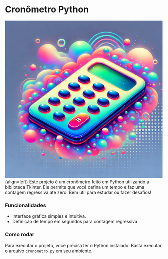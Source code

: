 # Cronômetro Python
![Cronômetro](dreamcore_stopwatch.png){align=left}
Este projeto é um cronômetro feito em Python utilizando a biblioteca Tkinter. Ele permite que você defina um tempo e faz uma contagem regressiva até zero. Bem útil para estudar ou fazer desafios!

### Funcionalidades
- Interface gráfica simples e intuitiva.
- Definição de tempo em segundos para contagem regressiva.

### Como rodar
Para executar o projeto, você precisa ter o Python instalado. Basta executar o arquivo `cronometro.py` em seu ambiente.

